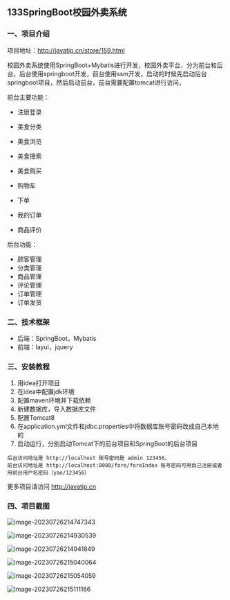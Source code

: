 ## 133SpringBoot校园外卖系统

### 一、项目介绍

项目地址：http://javatip.cn/store/159.html

校园外卖系统使用SpringBoot+Mybatis进行开发，校园外卖平台，分为前台和后台，后台使用springboot开发，前台使用ssm开发，启动的时候先启动后台springboot项目，然后启动前台，前台需要配置tomcat进行访问，

前台主要功能：

- 注册登录 	 	

- 美食分类
- 美食浏览
- 美食搜索
- 美食购买
- 购物车
- 下单
- 我的订单
- 商品评价

后台功能：

- 顾客管理
- 分类管理
- 商品管理
- 评论管理
- 订单管理
- 订单发货

### 二、技术框架

- 后端：SpringBoot，Mybatis
- 前端：layui，jquery

### 三、安装教程

1. 用idea打开项目
2. 在idea中配置jdk环境
3. 配置maven环境并下载依赖
4. 新建数据库，导入数据库文件
5. 配置Tomcat8
6. 在application.yml文件和jdbc.properties中将数据库账号密码改成自己本地的
7. 启动运行，分别启动Tomcat下的前台项目和SpringBoot的后台项目

```
后台访问地址是 http://localhost 账号密码是 admin 123456，
前台访问地址是 http://localhost:8080/fore/foreIndex 账号密码可用自己注册或者用前台用户名密码（yao/123456）
```

更多项目请访问 http://javatip.cn

### 四、项目截图

![image-20230726214747343](http://image.javatip.cn/bysj/20230726214748.png)

![image-20230726214930539](http://image.javatip.cn/bysj/20230726214930.png)

![image-20230726214941849](http://image.javatip.cn/bysj/20230726214942.png)

![image-20230726215040064](http://image.javatip.cn/bysj/20230726215040.png)

![image-20230726215054059](http://image.javatip.cn/bysj/20230726215054.png)

![image-20230726215111166](http://image.javatip.cn/bysj/20230726215111.png)
